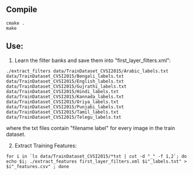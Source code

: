 
## Compile

```
cmake .
make
```

## Use:


1. Learn the filter banks and save them into "first_layer_filters.xml":
```
./extract_filters data/TrainDataset_CVSI2015/Arabic_labels.txt data/TrainDataset_CVSI2015/Bengali_labels.txt data/TrainDataset_CVSI2015/English_labels.txt data/TrainDataset_CVSI2015/Gujrathi_labels.txt data/TrainDataset_CVSI2015/Hindi_labels.txt data/TrainDataset_CVSI2015/Kannada_labels.txt data/TrainDataset_CVSI2015/Oriya_labels.txt data/TrainDataset_CVSI2015/Punjabi_labels.txt data/TrainDataset_CVSI2015/Tamil_labels.txt data/TrainDataset_CVSI2015/Telegu_labels.txt
```
where the txt files contain "filename label" for every image in the train dataset.

2. Extract Training Features:
```
for i in `ls data/TrainDataset_CVSI2015/*txt | cut -d "_" -f 1,2`; do echo $i; ./extract_features first_layer_filters.xml $i"_labels.txt" > $i"_features.csv" ; done
```
